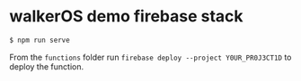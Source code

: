 # walkerOS demo firebase stack

```sh
$ npm run serve
```

From the `functions` folder run `firebase deploy --project Y0UR_PR0J3CT1D` to deploy the function.
